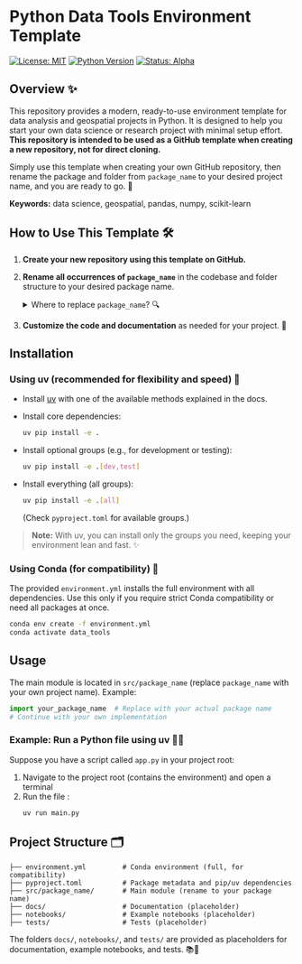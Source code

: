 # Python Data Tools Environment Template

[![License: MIT](https://img.shields.io/badge/License-MIT-yellow.svg)](LICENSE)
[![Python Version](https://img.shields.io/badge/python-3.12%2B-blue.svg)](https://www.python.org/downloads/)
[![Status: Alpha](https://img.shields.io/badge/status-alpha-orange.svg)]()

## Overview ✨

This repository provides a modern, ready-to-use environment template for data analysis and geospatial projects in Python. It is designed to help you start your own data science or research project with minimal setup effort. **This repository is intended to be used as a GitHub template when creating a new repository, not for direct cloning.**

Simply use this template when creating your own GitHub repository, then rename the package and folder from `package_name` to your desired project name, and you are ready to go. 🚀<p>
**Keywords:** data science, geospatial, pandas, numpy, scikit-learn

## How to Use This Template 🛠️

1. **Create your new repository using this template on GitHub.**
2. **Rename all occurrences of `package_name`** in the codebase and folder structure to your desired package name.
   
   <details>
   <summary>Where to replace <code>package_name</code>? 🔍</summary>
   
   - <strong>src/package_name/</strong> (folder name)
   - <strong>src/package_name/__init__.py</strong> (file name)
   - <strong>pyproject.toml</strong> (in the <code>packages</code> list and optional dependencies)
   
   </details>
3. **Customize the code and documentation** as needed for your project. 🎨

## Installation

### Using uv (recommended for flexibility and speed) 🚀
- Install [uv](https://docs.astral.sh/uv/) with one of the available methods explained in the docs.

- Install core dependencies:
  ```bash
  uv pip install -e .
  ```
- Install optional groups (e.g., for development or testing):
  ```bash
  uv pip install -e .[dev,test]
  ```
- Install everything (all groups):
  ```bash
  uv pip install -e .[all]
  ```
  (Check `pyproject.toml` for available groups.)

> **Note:** With uv, you can install only the groups you need, keeping your environment lean and fast. ✨

### Using Conda (for compatibility) 🐍
The provided `environment.yml` installs the full environment with all dependencies. Use this only if you require strict Conda compatibility or need all packages at once.
```bash
conda env create -f environment.yml
conda activate data_tools
```

## Usage

The main module is located in `src/package_name` (replace `package_name` with your own project name). Example:
```python
import your_package_name  # Replace with your actual package name
# Continue with your own implementation
```

### Example: Run a Python file using uv 🏃‍♂️

Suppose you have a script called `app.py` in your project root:

1. Navigate to the project root (contains the environment) and open a terminal
2. Run the file :
    ```bash
    uv run main.py
    ```

## Project Structure 🗂️
```
├── environment.yml         # Conda environment (full, for compatibility)
├── pyproject.toml          # Package metadata and pip/uv dependencies
├── src/package_name/       # Main module (rename to your package name)
├── docs/                   # Documentation (placeholder)
├── notebooks/              # Example notebooks (placeholder)
├── tests/                  # Tests (placeholder)
```

The folders `docs/`, `notebooks/`, and `tests/` are provided as placeholders for documentation, example notebooks, and tests. 📚🧪
